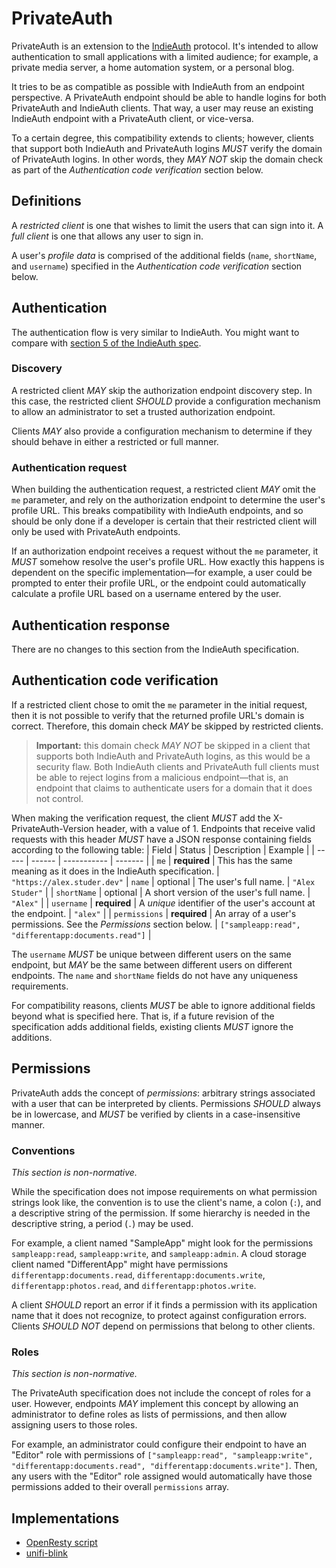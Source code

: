 # PrivateAuth
PrivateAuth is an extension to the [IndieAuth](https://indieauth.spec.indieweb.org/) protocol. It's intended to allow authentication to small applications with a limited audience; for example, a private media server, a home automation system, or a personal blog.

It tries to be as compatible as possible with IndieAuth from an endpoint perspective. A PrivateAuth endpoint should be able to handle logins for both PrivateAuth and IndieAuth clients. That way, a user may reuse an existing IndieAuth endpoint with a PrivateAuth client, or vice-versa.

To a certain degree, this compatibility extends to clients; however, clients that support both IndieAuth and PrivateAuth logins _MUST_ verify the domain of PrivateAuth logins. In other words, they _MAY NOT_ skip the domain check as part of the _Authentication code verification_ section below.

## Definitions
A _restricted client_ is one that wishes to limit the users that can sign into it. A _full client_ is one that allows any user to sign in.

A user's _profile data_ is comprised of the additional fields (`name`, `shortName`, and `username`) specified in the _Authentication code verification_ section below.

## Authentication
The authentication flow is very similar to IndieAuth. You might want to compare with [section 5 of the IndieAuth spec](https://indieauth.spec.indieweb.org/#authentication).

### Discovery
A restricted client _MAY_ skip the authorization endpoint discovery step. In this case, the restricted client _SHOULD_ provide a configuration mechanism to allow an administrator to set a trusted authorization endpoint.

Clients _MAY_ also provide a configuration mechanism to determine if they should behave in either a restricted or full manner.

### Authentication request
When building the authentication request, a restricted client _MAY_ omit the `me` parameter, and rely on the authorization endpoint to determine the user's profile URL. This breaks compatibility with IndieAuth endpoints, and so should be only done if a developer is certain that their restricted client will only be used with PrivateAuth endpoints.

If an authorization endpoint receives a request without the `me` parameter, it _MUST_ somehow resolve the user's profile URL. How exactly this happens is dependent on the specific implementation&mdash;for example, a user could be prompted to enter their profile URL, or the endpoint could automatically calculate a profile URL based on a username entered by the user.

## Authentication response
There are no changes to this section from the IndieAuth specification.

## Authentication code verification
If a restricted client chose to omit the `me` parameter in the initial request, then it is not possible to verify that the returned profile URL's domain is correct. Therefore, this domain check _MAY_ be skipped by restricted clients.

> **Important:** this domain check _MAY NOT_ be skipped in a client that supports both IndieAuth and PrivateAuth logins, as this would be a security flaw. Both IndieAuth clients and PrivateAuth full clients must be able to reject logins from a malicious endpoint&mdash;that is, an endpoint that claims to authenticate users for a domain that it does not control.

When making the verification request, the client _MUST_ add the X-PrivateAuth-Version header, with a value of 1. Endpoints that receive valid requests with this header _MUST_ have a JSON response containing fields according to the following table:
| Field | Status | Description | Example |
| ----- | ------ | ----------- | ------- |
| `me` | **required** | This has the same meaning as it does in the IndieAuth specification. | `"https://alex.studer.dev"`
| `name` | optional | The user's full name. | `"Alex Studer"` |
| `shortName` | optional | A short version of the user's full name. | `"Alex"` |
| `username` | **required** | A _unique_ identifier of the user's account at the endpoint. | `"alex"` |
| `permissions` | **required** | An array of a user's permissions. See the _Permissions_ section below. | `["sampleapp:read", "differentapp:documents.read"]` |

The `username` _MUST_ be unique between different users on the same endpoint, but _MAY_ be the same between different users on different endpoints. The `name` and `shortName` fields do not have any uniqueness requirements.

For compatibility reasons, clients _MUST_ be able to ignore additional fields beyond what is specified here. That is, if a future revision of the specification adds additional fields, existing clients _MUST_ ignore the additions.

## Permissions
PrivateAuth adds the concept of _permissions_: arbitrary strings associated with a user that can be interpreted by clients. Permissions _SHOULD_ always be in lowercase, and _MUST_ be verified by clients in a case-insensitive manner.

### Conventions
_This section is non-normative._

While the specification does not impose requirements on what permission strings look like, the convention is to use the client's name, a colon (`:`), and a descriptive string of the permission. If some hierarchy is needed in the descriptive string, a period (`.`) may be used.

For example, a client named "SampleApp" might look for the permissions `sampleapp:read`, `sampleapp:write`, and `sampleapp:admin`. A cloud storage client named "DifferentApp" might have permissions `differentapp:documents.read`, `differentapp:documents.write`, `differentapp:photos.read`, and `differentapp:photos.write`.

A client _SHOULD_ report an error if it finds a permission with its application name that it does not recognize, to protect against configuration errors. Clients _SHOULD NOT_ depend on permissions that belong to other clients.

### Roles
_This section is non-normative._

The PrivateAuth specification does not include the concept of roles for a user. However, endpoints _MAY_ implement this concept by allowing an administrator to define roles as lists of permissions, and then allow assigning users to those roles.

For example, an administrator could configure their endpoint to have an "Editor" role with permissions of `["sampleapp:read", "sampleapp:write", "differentapp:documents.read", "differentapp:documents.write"]`. Then, any users with the "Editor" role assigned would automatically have those permissions added to their overall `permissions` array.

## Implementations
* [OpenResty script](https://github.com/thatoddmailbox/privateauth-openresty)
* [unifi-blink](https://github.com/thatoddmailbox/unifi-blink)